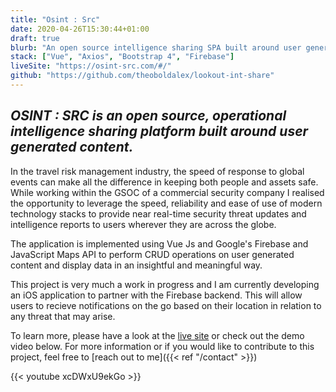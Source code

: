 ```yaml
---
title: "Osint : Src"
date: 2020-04-26T15:30:44+01:00
draft: true
blurb: "An open source intelligence sharing SPA built around user generated content."
stack: ["Vue", "Axios", "Bootstrap 4", "Firebase"]
liveSite: "https://osint-src.com/#/"
github: "https://github.com/theoboldalex/lookout-int-share"
---
```


## _OSINT : SRC is an open source, operational intelligence sharing platform built around user generated content._

In the travel risk management industry, the speed of response to global events can make all the difference in keeping both people and assets safe. While working within the GSOC of a commercial security company I realised the opportunity to leverage the speed, reliability and ease of use of modern technology stacks to provide near real-time security threat updates and intelligence reports to users wherever they are across the globe.

The application is implemented using Vue Js and Google's Firebase and JavaScript Maps API to perform CRUD operations on user generated content and display data in an insightful and meaningful way.

This project is very much a work in progress and I am currently developing an iOS application to partner with the Firebase backend. This will allow users to recieve notifications on the go based on their location in relation to any threat that may arise.

To learn more, please have a look at the [live site](https://osint-src.com/#/) or check out the demo video below. For more information or if you would like to contribute to this project, feel free to [reach out to me]({{< ref "/contact" >}})

{{< youtube xcDWxU9ekGo >}}
